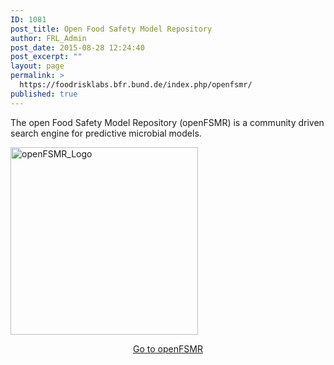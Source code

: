 ```yaml
---
ID: 1081
post_title: Open Food Safety Model Repository
author: FRL_Admin
post_date: 2015-08-28 12:24:40
post_excerpt: ""
layout: page
permalink: >
  https://foodrisklabs.bfr.bund.de/index.php/openfsmr/
published: true
---
```

The open Food Safety Model Repository (openFSMR) is a community driven search engine for predictive microbial models.

<a href="https://sites.google.com/site/openfsmr/" target="_blank"><img class="aligncenter wp-image-1268 size-full" src="https://foodrisklabs.bfr.bund.de/wp-content/uploads/2015/02/openFSMR_Logo1.png" alt="openFSMR_Logo" width="300" height="300" /></a>
<p style="text-align: center;"><a href="https://sites.google.com/site/openfsmr/" target="_blank">Go to openFSMR</a></p>